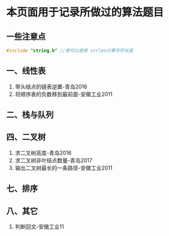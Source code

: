 # 本页面用于记录所做过的算法题目

## 一些注意点
```cpp
#include "string.h" //使可以使用 strlen计算字符长度
```

## 一、线性表
1. 带头结点的链表逆置-青岛2016
2. 将顺序表的负数移到最前面-安徽工业2011

## 二、栈与队列
## 四、二叉树
1. 求二叉树高度-青岛2016
2. 求二叉树非叶结点数量-青岛2017
3. 输出二叉树最长的一条路径-安徽工业2011

## 七、排序

## 八、其它
1. 判断回文-安徽工业11